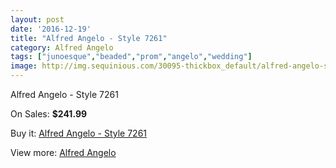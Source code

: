 ```yaml
---
layout: post
date: '2016-12-19'
title: "Alfred Angelo - Style 7261"
category: Alfred Angelo
tags: ["junoesque","beaded","prom","angelo","wedding"]
image: http://img.sequinious.com/30095-thickbox_default/alfred-angelo-style-7261.jpg
---
```

Alfred Angelo - Style 7261

On Sales: **$241.99**
<a href="https://www.sequinious.com/alfred-angelo/3363-alfred-angelo-style-7261.html"><amp-img layout="responsive" width="600" height="600" src="//img.sequinious.com/30095-thickbox_default/alfred-angelo-style-7261.jpg" alt="Alfred Angelo - Style 7261 0" /></a>

Buy it: [Alfred Angelo - Style 7261](https://www.sequinious.com/alfred-angelo/3363-alfred-angelo-style-7261.html "Alfred Angelo - Style 7261")

View more: [Alfred Angelo](https://www.sequinious.com/34-alfred-angelo "Alfred Angelo")